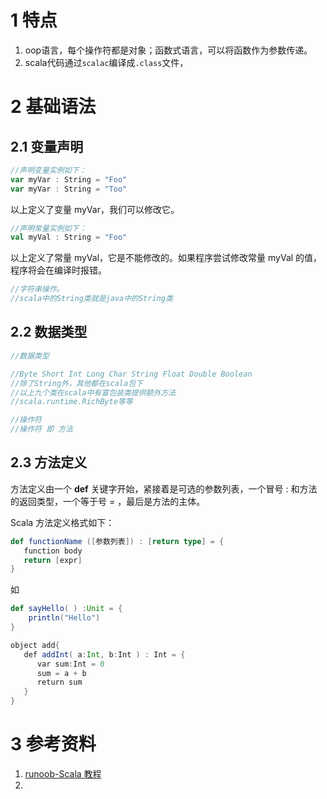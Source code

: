 

# 1 特点

1. oop语言，每个操作符都是对象；函数式语言，可以将函数作为参数传递。
2. scala代码通过`scalac`编译成`.class`文件，



# 2 基础语法
## 2.1 变量声明

```scala
//声明变量实例如下：
var myVar : String = "Foo"
var myVar : String = "Too"
```
以上定义了变量 myVar，我们可以修改它。

```scala
//声明常量实例如下：
val myVal : String = "Foo"
```
以上定义了常量 myVal，它是不能修改的。如果程序尝试修改常量 myVal 的值，程序将会在编译时报错。


```scala
//字符串操作。
//scala中的String类就是java中的String类

```


## 2.2 数据类型
```scala
//数据类型

//Byte Short Int Long Char String Float Double Boolean
//除了String外，其他都在scala包下
//以上九个类在scala中有富包装类提供额外方法
//scala.runtime.RichByte等等
```



```scala
//操作符
//操作符 即 方法
```

## 2.3 方法定义

方法定义由一个 **def** 关键字开始，紧接着是可选的参数列表，一个冒号 : 和方法的返回类型，一个等于号 = ，最后是方法的主体。

Scala 方法定义格式如下：
```scala
def functionName ([参数列表]) : [return type] = {
   function body
   return [expr]
}
```
如
```scala
def sayHello( ) :Unit = {
	println("Hello")
}
```

```scala
object add{  
   def addInt( a:Int, b:Int ) : Int = {  
      var sum:Int = 0  
      sum = a + b  
      return sum  
   }  
}
```

# 3 参考资料
1. [runoob-Scala 教程](https://www.runoob.com/scala/scala-tutorial.html) 
2. 



